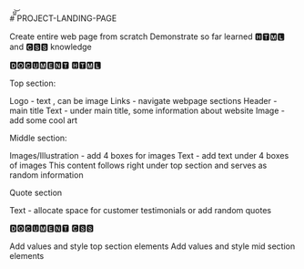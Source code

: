 #̿͆͝  PROJECT-LANDING-PAGE

Create entire web page from scratch 
Demonstrate so far learned 🅷🆃🅼🅻 and 🅲🆂🆂 knowledge

🅳🅾🅲🆄🅼🅴🅽🆃 🅷🆃🅼🅻

Top section: 

Logo - text , can be image
Links - navigate webpage sections
Header - main title
Text - under main title, some information about website
Image - add some cool art

Middle section:

Images/Illustration - add 4 boxes for images
Text - add text under 4 boxes of images
This content follows right under top section and serves as random information

Quote section

Text - allocate space for customer testimonials or add random quotes

🅳🅾🅲🆄🅼🅴🅽🆃 🅲🆂🆂

Add values and style top section elements
Add values and style mid section elements